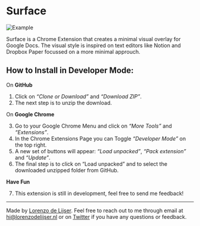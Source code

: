 # Surface

![Example](https://pbs.twimg.com/media/EKYL1o5WkAA29gN?format=jpg&name=4096x4096 "Paper Chrome Extension Example")

Surface is a Chrome Extension that creates a minimal visual overlay for Google Docs. The visual style is inspired on text editors like Notion and Dropbox Paper focussed on a more minimal approuch.

## How to Install in Developer Mode:

On **GitHub**

1. Click on _“Clone or Download”_ and _“Download ZIP”_.
2. The next step is to unzip the download.

On **Google Chrome**

3. Go to your Google Chrome Menu and click on _“More Tools”_ and _“Extensions”_.
4. In the Chrome Extensions Page you can Toggle _“Developer Mode”_ on the top right.
5. A new set of buttons will appear: _“Load unpacked”_, _“Pack extension”_ and _“Update”_.
6. The final step is to click on “Load unpacked” and to select the downloaded unzipped folder from GitHub.

**Have Fun**

7. This extension is still in development, feel free to send me feedback!

---

Made by [Lorenzo de Lijser](https://twitter.com/lorenzodelijser). Feel free to reach out to me through email at [hi@lorenzodelijser.nl](mailto:hi@lorenzodelijser.nl) or on [Twitter](https://twitter.com/lorenzodelijser) if you have any questions or feedback.
